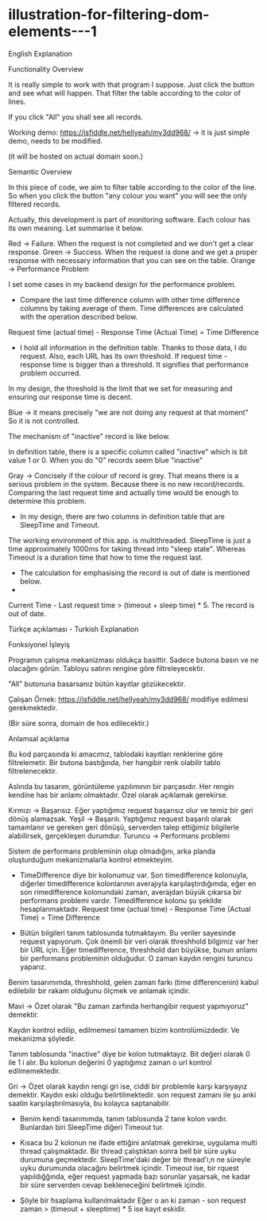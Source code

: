 # illustration-for-filtering-dom-elements---1

English Explanation

Functionality Overview

It is really simple to work with that program I suppose. Just click the button and see what will happen. That filter the table according to the color of lines.

If you click "All" you shall see all records.

Working demo: https://jsfiddle.net/hellyeah/my3dd968/ -> it is just simple demo, needs to be modified.

(it will be hosted on actual domain soon.)

Semantic Overview

In this piece of code, we aim to filter table according to the color of the line. So when you click the button "any colour you want" you will see the only filtered records.

Actually, this development is part of monitoring software. Each colour has its own meaning. Let summarise it below.

Red -> Failure. When the request is not completed and we don't get a clear response.
Green -> Success. When the request is done and we get a proper response with necessary information that you can see on the table.
Orange -> Performance Problem 

I set some cases in my backend design for the performance problem.

- Compare the last time difference column with other time difference columns by taking average of them. Time differences are calculated with the operation described below.

Request time (actual time) - Response Time (Actual Time) = Time Difference

- I hold all information in the definition table. Thanks to those data, I do request. Also, each URL has its own threshold. If request time - response time is bigger than a threshold. It signifies that performance problem occurred. 

In my design, the threshold is the limit that we set for measuring and ensuring our response time is decent.

Blue -> it means precisely "we are not doing any request at that moment" So it is not controlled.

The mechanism of "inactive" record is like below.

In definition table, there is a specific column called "inactive" which is bit value 1 or 0. When you do "0" records  seem
blue "inactive"

Gray ->  Concisely if the colour of record is grey. That means there is a serious problem in the system. Because there is no new record/records. Comparing the last request time and actually time would be enough to determine this problem.

- In my design, there are two columns in definition table that are SleepTime and Timeout.
 
The working environment of this app. is multithreaded. SleepTime is just a time approximately 1000ms for taking thread into "sleep state". Whereas Timeout is a duration time that how to time the request last.

- The calculation for emphasising the record is out of date is mentioned below.
- 
Current Time - Last request time > (timeout + sleep time) * 5. The record is out of date.


Türkçe açıklaması - Turkish Explanation

Fonksiyonel İşleyiş

Programın çalışma mekanizması oldukça basittir. Sadece butona basın ve ne olacağını görün. Tabloyu satırın rengine göre filtreleyecektir.

"All" butonuna basarsanız bütün kayıtlar gözükecektir.

Çalışan Örnek: https://jsfiddle.net/hellyeah/my3dd968/ modifiye edilmesi gerekmektedir.

(Bir süre sonra, domain de hos edilecektir.)

Anlamsal açıklama

Bu kod parçasında ki amacımız, tablodaki kayıtları renklerine göre filtrelemetir. Bir butona bastığında, her hangibir renk olabilir tablo filtrelenecektir.

Aslında bu tasarım, görüntüleme yazılımının bir parçasıdır. Her rengin kendine has bir anlamı olmaktadır. Özel olarak açıklamak gerekirse.

Kırmızı -> Başarısız. Eğer yaptığımız request başarısız olur ve temiz bir geri dönüş alamazsak.
Yeşil -> Başarılı. Yaptığımız request başarılı olarak tamamlanır ve gereken geri dönüşü, serverden talep ettiğimiz bilgilerle alabilirsek, gerçekleşen durumdur. 
Turuncu -> Performans problemi 

Sistem de performans probleminin olup olmadığını, arka planda oluşturduğum mekanizmalarla kontrol etmekteyim.

- TimeDifference diye bir kolonumuz var. Son timedifference kolonuyla, diğerler timedifference kolonlarının averajıyla karşılaştırdığımda, eğer en son rimedifference kolonundaki zaman, averajdan büyük çıkarsa bir performans problemi vardır.
Timedifference kolonu şu şekilde hesaplanmaktadır.
Request time (actual time) - Response Time (Actual Time) = Time Difference

- Bütün bilgileri tanım tablosunda tutmaktayım. Bu veriler sayesinde request yapıyorum. Çok önemli bir veri olarak threshhold bilgimiz var her bir URL için. Eğer timedifference, threshhold dan büyükse, bunun anlamı bir performans probleminin olduğudur.
O zaman kaydın rengini turuncu yaparız.

Benim tasarımımda, threshhold, gelen zaman farkı (time differencenin) kabul edilebilir bir rakam olduğunu ölçmek ve anlamak içindir.

Mavi -> Özet olarak "Bu zaman zarfında herhangibir request yapmıyoruz" demektir.

Kaydın kontrol edilip, edilmemesi tamamen bizim kontrolümüzdedir. Ve mekanizma şöyledir.

Tanım tablosunda "inactive" diye bir kolon tutmaktayız. Bit değeri olarak 0 ile 1 i alır. Bu kolonun değerini 0 yaptığımız zaman o url kontrol edilmemektedir.

Gri -> Özet olarak kaydın rengi gri ise, ciddi bir problemle karşı karşıyayız demektir. Kaydın eski olduğu belirtilmektedir.
son request zamanı ile şu anki saatin karşılaştırılmasıyla, bu kolayca saptanabilir.

- Benim kendi tasarımımda, tanım tablosunda 2 tane kolon vardır. Bunlardan biri SleepTime diğeri Timeout tur.

- Kısaca bu 2 kolonun ne ifade ettiğini anlatmak gerekirse, uygulama multi thread çalışmaktadır. Bir thread çalıştıktan sonra bell bir süre uyku durumuna geçmektedir. SleepTime'daki değer bir thread'i,n ne süreyle uyku durumunda olacağını belirtmek içindir. Timeout ise, bir rquest yapıldığğında, eğer request yapmada bazı sorunlar yaşarsak, ne kadar bir süre serverden cevap bekleneceğini belirtmek içindir.
 
- Şöyle bir hsaplama kullanılmaktadır Eğer o an ki zaman - son request zaman > (timeout + sleeptime) * 5 ise kayıt eskidir.
